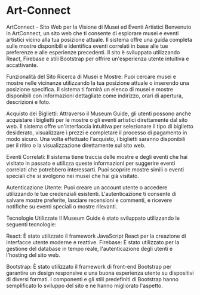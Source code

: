 # Art-Connect
ArtConnect - Sito Web per la Visione di Musei ed Eventi Artistici
Benvenuto in ArtConnect, un sito web che ti consente di esplorare musei e eventi artistici vicino alla tua posizione attuale. Il sistema offre una guida completa sulle mostre disponibili e identifica eventi correlati in base alle tue preferenze e alle esperienze precedenti. Il sito è sviluppato utilizzando React, Firebase e stili Bootstrap per offrire un'esperienza utente intuitiva e accattivante.

Funzionalità del Sito
Ricerca di Musei e Mostre: Puoi cercare musei e mostre nelle vicinanze utilizzando la tua posizione attuale o inserendo una posizione specifica. Il sistema ti fornirà un elenco di musei e mostre disponibili con informazioni dettagliate come indirizzo, orari di apertura, descrizioni e foto.

Acquisto dei Biglietti: Attraverso il Museum Guide, gli utenti possono anche acquistare i biglietti per le mostre o gli eventi artistici direttamente dal sito web. Il sistema offre un'interfaccia intuitiva per selezionare il tipo di biglietto desiderato, visualizzare i prezzi e completare il processo di pagamento in modo sicuro. Una volta effettuato l'acquisto, i biglietti saranno disponibili per il ritiro o la visualizzazione direttamente sul sito web.

Eventi Correlati: Il sistema tiene traccia delle mostre e degli eventi che hai visitato in passato e utilizza queste informazioni per suggerire eventi correlati che potrebbero interessarti. Puoi scoprire mostre simili o eventi speciali che si svolgono nei musei che hai già visitato.

Autenticazione Utente: Puoi creare un account utente o accedere utilizzando le tue credenziali esistenti. L'autenticazione ti consente di salvare mostre preferite, lasciare recensioni e commenti, e ricevere notifiche su eventi speciali o mostre rilevanti.

Tecnologie Utilizzate
Il Museum Guide è stato sviluppato utilizzando le seguenti tecnologie:

React: È stato utilizzato il framework JavaScript React per la creazione di interfacce utente moderne e reattive.
Firebase: È stato utilizzato per la gestione del database in tempo reale, l'autenticazione degli utenti e l'hosting del sito web.

Bootstrap: È stato utilizzato il framework di front-end Bootstrap per garantire un design responsive e una buona esperienza utente su dispositivi di diversi formati. I componenti e gli stili predefiniti di Bootstrap hanno semplificato lo sviluppo del sito e ne hanno migliorato l'aspetto.






